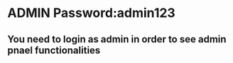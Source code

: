 # ADMIN Password:admin123
## You need to login as admin in order to see admin pnael functionalities
